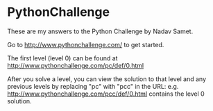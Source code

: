 # PythonChallenge
These are my answers to the Python Challenge by Nadav Samet.

Go to http://www.pythonchallenge.com/ to get started.

The first level (level 0) can be found at http://www.pythonchallenge.com/pc/def/0.html

After you solve a level, you can view the solution to that level and any previous levels by replacing "pc" with "pcc" in the URL:  e.g. http://www.pythonchallenge.com/pcc/def/0.html contains the level 0 solution.
